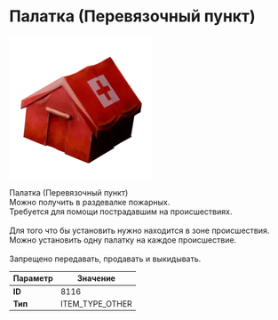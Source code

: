 # Палатка (Перевязочный пункт)

![Item Image](../img/8116.webp?raw=true)

Палатка (Перевязочный пункт)<br>Можно получить в раздевалке пожарных.<br>Требуется для помощи пострадавшим на происшествиях.<br><br>Для того что бы установить нужно находится в зоне происшествия.<br>Можно установить одну палатку на каждое происшествие.<br><br>Запрещено передавать, продавать и выкидывать.


| Параметр | Значение |
|----------|----------|
| **ID** | 8116 |
| **Тип** | ITEM_TYPE_OTHER |

